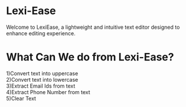 # Lexi-Ease

Welcome to LexiEase, a lightweight and intuitive text editor designed to enhance editing experience.

<h1>What Can We do from Lexi-Ease?</h1>
1)Convert text into uppercase<br>
2)Convert text into lowercase<br>
3)Extract Email Ids from text<br>
4)Extract Phone Number from text<br>
5)Clear Text
